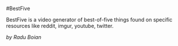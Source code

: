 #BestFive

BestFive is a video generator of best-of-five things found on specific resources like reddit, imgur, youtube, twitter.

_*by *Radu Boian**_